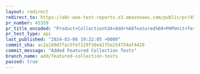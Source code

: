 ```yaml
---
layout: redirect
redirect_to: https://a8c-woo-test-reports.s3.amazonaws.com/public/pr/45359/api/index.html
pr_number: 45359
pr_title_encoded: "Product+Collection%3A+Add+%60featured%60+PHPUnit+Tests"
pr_test_type: api
last_published: "2024-03-06 19:22:05 +0000"
commit_sha: ac2a189d7fac5fe7129f30e41f5e254754af4428
commit_message: "Added Featured Collection Tests"
branch_name: add/featured-collection-tests
passed: true
---
```


